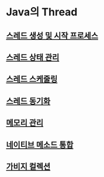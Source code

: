 # Java의 Thread

## [스레드 생성 및 시작 프로세스](../docs/thread/1.md)
## [스레드 상태 관리](../docs/thread/2.md)
## [스레드 스케줄링](../docs/thread/3.md)
## [스레드 동기화](../docs/thread/4.md)
## [메모리 관리](../docs/thread/5.md)
## [네이티브 메소드 통합](../docs/thread/6.md)
## [가비지 컬렉션](../docs/thread/7.md)